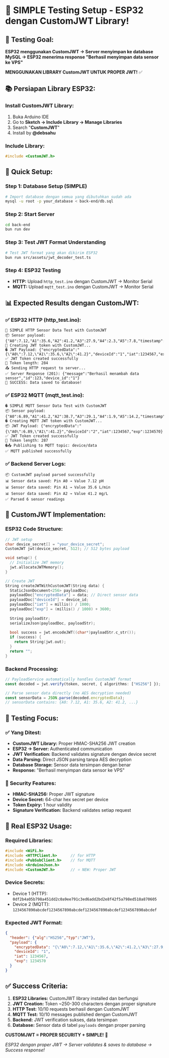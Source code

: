 # 🧪 SIMPLE Testing Setup - ESP32 dengan CustomJWT Library!

## 🎯 **Testing Goal:**
**ESP32 menggunakan CustomJWT → Server menyimpan ke database MySQL → ESP32 menerima response "Berhasil menyimpan data sensor ke VPS"**

**MENGGUNAKAN LIBRARY CustomJWT UNTUK PROPER JWT!** ✅

## 📚 **Persiapan Library ESP32:**

### **Install CustomJWT Library:**
1. Buka Arduino IDE
2. Go to **Sketch → Include Library → Manage Libraries**
3. Search "**CustomJWT**" 
4. Install by **@debsahu**

### **Include Library:**
```cpp
#include <CustomJWT.h>
```

## 🚀 **Quick Setup:**

### Step 1: Database Setup (SIMPLE)
```bash
# Import database dengan semua yang dibutuhkan sudah ada
mysql -u root -p your_database < back-end/db.sql
```

### Step 2: Start Server
```bash
cd back-end
bun run dev
```

### Step 3: Test JWT Format Understanding
```bash
# Test JWT format yang akan dikirim ESP32
bun run src/assets/jwt_decoder_test.ts
```

### Step 4: ESP32 Testing
- **HTTP:** Upload `http_test.ino` dengan CustomJWT → Monitor Serial
- **MQTT:** Upload `mqtt_test.ino` dengan CustomJWT → Monitor Serial

## 📊 **Expected Results dengan CustomJWT:**

### ✅ **ESP32 HTTP (http_test.ino):**
```
🧪 SIMPLE HTTP Sensor Data Test with CustomJWT
📦 Sensor payload: {"A0":7.12,"A1":35.6,"A2":41.2,"A3":27.9,"A4":2.3,"A5":7.8,"timestamp":12345,"device_id":"1"}
🔐 Creating JWT token with CustomJWT...
� JWT Payload: {"encryptedData":"{\"A0\":7.12,\"A1\":35.6,\"A2\":41.2}","deviceId":"1","iat":1234567,"exp":1234570}
✅ JWT Token created successfully
🔑 Token length: 284
📤 Sending HTTP request to server...
✅ Server Response (201): {"message":"Berhasil menambah data sensor","id":123,"device_id":"1"}
🎉 SUCCESS: Data saved to database!
```

### ✅ **ESP32 MQTT (mqtt_test.ino):**
```
� SIMPLE MQTT Sensor Data Test with CustomJWT
📦 Sensor payload: {"A0":6.89,"A1":41.2,"A2":38.7,"A3":29.1,"A4":1.9,"A5":14.2,"timestamp":12345,"device_id":"2"}
� Creating MQTT JWT token with CustomJWT...
📦 JWT Payload: {"encryptedData":"{\"A0\":6.89,\"A1\":41.2}","deviceId":"2","iat":1234567,"exp":1234570}
✅ JWT Token created successfully
🔑 Token length: 287
�📤 Publishing to MQTT topic: device/data
✅ MQTT published successfully
```

### ✅ **Backend Server Logs:**
```
📦 CustomJWT payload parsed successfully
📊 Sensor data saved: Pin A0 → Value 7.12 pH
📊 Sensor data saved: Pin A1 → Value 35.6 L/min
📊 Sensor data saved: Pin A2 → Value 41.2 mg/L
✅ Parsed 6 sensor readings
```

## 🔐 **CustomJWT Implementation:**

### **ESP32 Code Structure:**
```cpp
// JWT setup
char device_secret[] = "your_device_secret";
CustomJWT jwt(device_secret, 512); // 512 bytes payload

void setup() {
  // Initialize JWT memory
  jwt.allocateJWTMemory();
}

// Create JWT
String createJWTWithCustomJWT(String data) {
  StaticJsonDocument<256> payloadDoc;
  payloadDoc["encryptedData"] = data; // Direct sensor data
  payloadDoc["deviceId"] = device_id;
  payloadDoc["iat"] = millis() / 1000;
  payloadDoc["exp"] = (millis() / 1000) + 3600;
  
  String payloadStr;
  serializeJson(payloadDoc, payloadStr);
  
  bool success = jwt.encodeJWT((char*)payloadStr.c_str());
  if (success) {
    return String(jwt.out);
  }
  return "";
}
```

### **Backend Processing:**
```typescript
// PayloadService automatically handles CustomJWT format
const decoded = jwt.verify(token, secret, { algorithms: ["HS256"] });

// Parse sensor data directly (no AES decryption needed)
const sensorData = JSON.parse(decoded.encryptedData);
// sensorData contains: {A0: 7.12, A1: 35.6, A2: 41.2, ...}
```

## 🎯 **Testing Focus:**

### ✅ **Yang Ditest:**
- **CustomJWT Library:** Proper HMAC-SHA256 JWT creation
- **ESP32 → Server:** Authenticated communication  
- **JWT Verification:** Backend validates signature dengan device secret
- **Data Parsing:** Direct JSON parsing tanpa AES decryption
- **Database Storage:** Sensor data tersimpan dengan benar
- **Response:** "Berhasil menyimpan data sensor ke VPS"

### 🔐 **Security Features:**
- **HMAC-SHA256:** Proper JWT signature
- **Device Secret:** 64-char hex secret per device
- **Token Expiry:** 1 hour validity
- **Signature Verification:** Backend validates setiap request

## 📱 **Real ESP32 Usage:**

### **Required Libraries:**
```cpp
#include <WiFi.h>
#include <HTTPClient.h>      // for HTTP
#include <PubSubClient.h>    // for MQTT  
#include <ArduinoJson.h>
#include <CustomJWT.h>       // ⭐ NEW: Proper JWT
```

### **Device Secrets:**
- Device 1 (HTTP): `0df2b4a05b798a451dd2c0a9ee791c3ed6add2bd2e8f42f5a798ed518a870605`
- Device 2 (MQTT): `1234567890abcdef1234567890abcdef1234567890abcdef1234567890abcdef`

### **Expected JWT Format:**
```json
{
  "header": {"alg":"HS256","typ":"JWT"},
  "payload": {
    "encryptedData": "{\"A0\":7.12,\"A1\":35.6,\"A2\":41.2,\"A3\":27.9,\"A4\":2.3,\"A5\":7.8,\"timestamp\":12345,\"device_id\":\"1\"}",
    "deviceId": "1", 
    "iat": 1234567,
    "exp": 1234570
  }
}
```

## ✅ **Success Criteria:**

1. **ESP32 Libraries:** CustomJWT library installed dan berfungsi
2. **JWT Creation:** Token ~250-300 characters dengan proper signature
3. **HTTP Test:** 10/10 requests berhasil dengan CustomJWT
4. **MQTT Test:** 10/10 messages published dengan CustomJWT
5. **Backend:** JWT verification sukses, data tersimpan
6. **Database:** Sensor data di tabel `payloads` dengan proper parsing

**CUSTOMJWT = PROPER SECURITY + SIMPLE!** 🎉

*ESP32 dengan proper JWT → Server validates & saves to database → Success response!*

